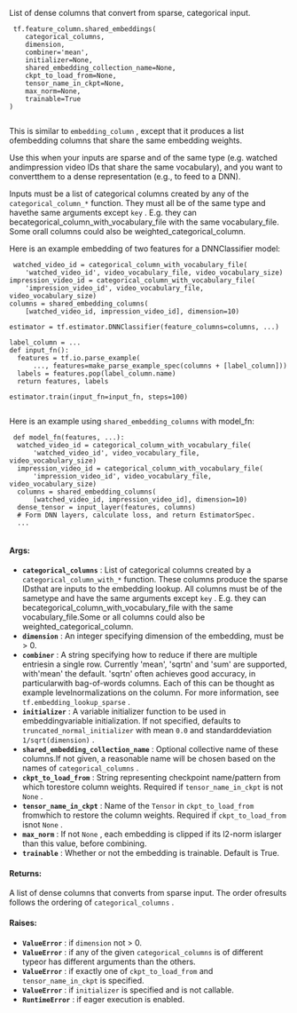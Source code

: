 List of dense columns that convert from sparse, categorical input.

```
 tf.feature_column.shared_embeddings(
    categorical_columns,
    dimension,
    combiner='mean',
    initializer=None,
    shared_embedding_collection_name=None,
    ckpt_to_load_from=None,
    tensor_name_in_ckpt=None,
    max_norm=None,
    trainable=True
)
 
```

This is similar to  `embedding_column` , except that it produces a list ofembedding columns that share the same embedding weights.

Use this when your inputs are sparse and of the same type (e.g. watched andimpression video IDs that share the same vocabulary), and you want to convertthem to a dense representation (e.g., to feed to a DNN).

Inputs must be a list of categorical columns created by any of the `categorical_column_*`  function. They must all be of the same type and havethe same arguments except  `key` . E.g. they can becategorical_column_with_vocabulary_file with the same vocabulary_file. Some orall columns could also be weighted_categorical_column.

Here is an example embedding of two features for a DNNClassifier model:

```
 watched_video_id = categorical_column_with_vocabulary_file(
    'watched_video_id', video_vocabulary_file, video_vocabulary_size)
impression_video_id = categorical_column_with_vocabulary_file(
    'impression_video_id', video_vocabulary_file, video_vocabulary_size)
columns = shared_embedding_columns(
    [watched_video_id, impression_video_id], dimension=10)

estimator = tf.estimator.DNNClassifier(feature_columns=columns, ...)

label_column = ...
def input_fn():
  features = tf.io.parse_example(
      ..., features=make_parse_example_spec(columns + [label_column]))
  labels = features.pop(label_column.name)
  return features, labels

estimator.train(input_fn=input_fn, steps=100)
 
```

Here is an example using  `shared_embedding_columns`  with model_fn:

```
 def model_fn(features, ...):
  watched_video_id = categorical_column_with_vocabulary_file(
      'watched_video_id', video_vocabulary_file, video_vocabulary_size)
  impression_video_id = categorical_column_with_vocabulary_file(
      'impression_video_id', video_vocabulary_file, video_vocabulary_size)
  columns = shared_embedding_columns(
      [watched_video_id, impression_video_id], dimension=10)
  dense_tensor = input_layer(features, columns)
  # Form DNN layers, calculate loss, and return EstimatorSpec.
  ...
 
```

#### Args:
- **`categorical_columns`** : List of categorical columns created by a `categorical_column_with_*`  function. These columns produce the sparse IDsthat are inputs to the embedding lookup. All columns must be of the sametype and have the same arguments except  `key` . E.g. they can becategorical_column_with_vocabulary_file with the same vocabulary_file.Some or all columns could also be weighted_categorical_column.
- **`dimension`** : An integer specifying dimension of the embedding, must be > 0.
- **`combiner`** : A string specifying how to reduce if there are multiple entriesin a single row. Currently 'mean', 'sqrtn' and 'sum' are supported, with'mean' the default. 'sqrtn' often achieves good accuracy, in particularwith bag-of-words columns. Each of this can be thought as example levelnormalizations on the column. For more information, see `tf.embedding_lookup_sparse` .
- **`initializer`** : A variable initializer function to be used in embeddingvariable initialization. If not specified, defaults to `truncated_normal_initializer`  with mean  `0.0`  and standarddeviation  `1/sqrt(dimension)` .
- **`shared_embedding_collection_name`** : Optional collective name of these columns.If not given, a reasonable name will be chosen based on the names of `categorical_columns` .
- **`ckpt_to_load_from`** : String representing checkpoint name/pattern from which torestore column weights. Required if  `tensor_name_in_ckpt`  is not  `None` .
- **`tensor_name_in_ckpt`** : Name of the  `Tensor`  in  `ckpt_to_load_from`  fromwhich to restore the column weights. Required if  `ckpt_to_load_from`  isnot  `None` .
- **`max_norm`** : If not  `None` , each embedding is clipped if its l2-norm islarger than this value, before combining.
- **`trainable`** : Whether or not the embedding is trainable. Default is True.


#### Returns:
A list of dense columns that converts from sparse input. The order ofresults follows the ordering of  `categorical_columns` .

#### Raises:
- **`ValueError`** : if  `dimension`  not > 0.
- **`ValueError`** : if any of the given  `categorical_columns`  is of different typeor has different arguments than the others.
- **`ValueError`** : if exactly one of  `ckpt_to_load_from`  and  `tensor_name_in_ckpt` is specified.
- **`ValueError`** : if  `initializer`  is specified and is not callable.
- **`RuntimeError`** : if eager execution is enabled.
